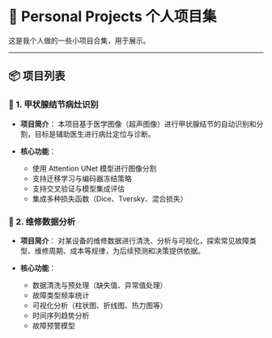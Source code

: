 # 🧰 Personal Projects 个人项目集

这是我个人做的一些小项目合集，用于展示。

---

## 📦 项目列表
### 📁 1. 甲状腺结节病灶识别

- **项目简介**：
  本项目基于医学图像（超声图像）进行甲状腺结节的自动识别和分割，目标是辅助医生进行病灶定位与诊断。

- **核心功能**：
  - 使用 Attention UNet 模型进行图像分割
  - 支持迁移学习与编码器冻结策略
  - 支持交叉验证与模型集成评估
  - 集成多种损失函数（Dice、Tversky、混合损失）
### 📁 2. 维修数据分析

- **项目简介**：
  对某设备的维修数据进行清洗、分析与可视化，探索常见故障类型、维修周期、成本等规律，为后续预测和决策提供依据。

- **核心功能**：
  - 数据清洗与预处理（缺失值、异常值处理）
  - 故障类型频率统计
  - 可视化分析（柱状图、折线图、热力图等）
  - 时间序列趋势分析
  - 故障预警模型
